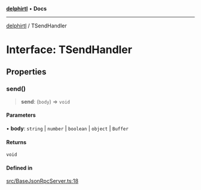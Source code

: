 [**delphirtl**](../README.md) • **Docs**

***

[delphirtl](../globals.md) / TSendHandler

# Interface: TSendHandler

## Properties

### send()

> **send**: (`body`) => `void`

#### Parameters

• **body**: `string` \| `number` \| `boolean` \| `object` \| `Buffer`

#### Returns

`void`

#### Defined in

[src/BaseJsonRpcServer.ts:18](https://github.com/chuacw/delphirtl/blob/43018ba067448e7ddb820bbba64235119b6becfc/src/BaseJsonRpcServer.ts#L18)
